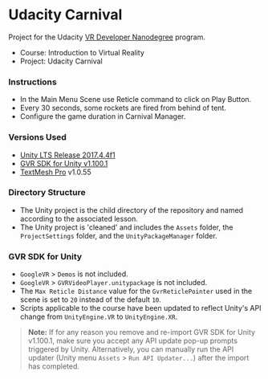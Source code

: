 # Udacity Carnival
Project for the Udacity [VR Developer Nanodegree](http://udacity.com/vr) program.

- Course: Introduction to Virtual Reality
- Project: Udacity Carnival


### Instructions
- In the Main Menu Scene use Reticle command to click on Play Button.
- Every 30 seconds, some rockets are fired from behind of tent.
- Configure the game duration in Carnival Manager.


### Versions Used
- [Unity LTS Release 2017.4.4f1](https://unity3d.com/unity/qa/lts-releases?version=2017.4)
- [GVR SDK for Unity v1.100.1](https://github.com/googlevr/gvr-unity-sdk/releases/tag/v1.100.1)
- [TextMesh Pro](https://assetstore.unity.com/packages/essentials/beta-projects/textmesh-pro-84126) v1.0.55


### Directory Structure
- The Unity project is the child directory of the repository and named according to the associated lesson.
- The Unity project is 'cleaned' and includes the `Assets` folder, the `ProjectSettings` folder, and the `UnityPackageManager` folder.


### GVR SDK for Unity
- `GoogleVR` > `Demos` is not included.
- `GoogleVR` > `GVRVideoPlayer.unitypackage` is not included.
- The `Max Reticle Distance` value for the `GvrReticlePointer` used in the scene is set to `20` instead of the default `10`.
- Scripts applicable to the course have been updated to reflect Unity's API change from `UnityEngine.VR` to `UnityEngine.XR`.

>**Note:** If for any reason you remove and re-import GVR SDK for Unity v1.100.1, make sure you accept any API update pop-up prompts triggered by Unity. Alternatively, you can manually run the API updater (Unity menu `Assets` > `Run API Updater...`) after the import has completed.
